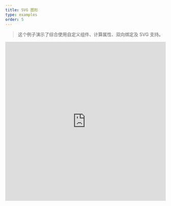 ```yaml
---
title: SVG 图形
type: examples
order: 5
---
```


> 这个例子演示了综合使用自定义组件、计算属性、双向绑定及 SVG 支持。

<iframe width="100%" height="500" src="https://jsfiddle.net/yyx990803/mhrckqgq/embedded/result,html,js,css" allowfullscreen="allowfullscreen" frameborder="0"></iframe>
